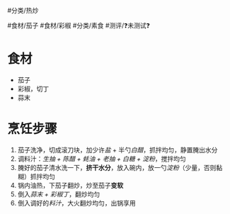 #分类/热炒 
 
#食材/茄子 #食材/彩椒 #分类/素食 
#测评/❓未测试❓

# 食材
- 茄子
- 彩椒，切丁
- 蒜末

# 烹饪步骤
1. 茄子洗净，切成滚刀块，加少许*盐* + 半勺*白醋*，抓拌均匀，静置腌出水分
2. 调料汁：*生抽 + 陈醋 + 蚝油 + 老抽 + 白糖 + 淀粉*，搅拌均匀
3. 腌好的茄子清水洗一下，**挤干水分**，放入碗内，放一勺*淀粉*（少量，否则黏糊）抓拌均匀
4. 锅内油热，下茄子翻炒，炒至茄子**变软**
5. 倒入*蒜末 + 彩椒丁*，翻炒均匀
6. 倒入调好的*料汁*，大火翻炒均匀，出锅享用